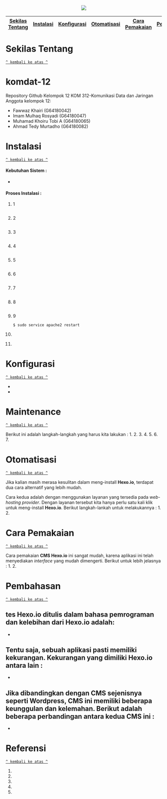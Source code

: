 <h1 align="center"><img src="https://user-images.githubusercontent.com/48622568/111066082-cf9aa200-84ef-11eb-971a-d1ceb510d9c7.png"></h1>

[Sekilas Tentang](#sekilas-tentang) | [Instalasi](#instalasi) | [Konfigurasi](#konfigurasi) | [Otomatisasi](#otomatisasi) | [Cara Pemakaian](#cara-pemakaian) | [Pembahasan](#pembahasan) | [Referensi](#referensi)
:---:|:---:|:---:|:---:|:---:|:---:|:---:



# Sekilas Tentang
[`^ kembali ke atas ^`](#)




# komdat-12
Repository Github Kelompok 12 KOM 312-Komunikasi Data dan Jaringan
Anggota kelompok 12:
- Fawwaz Khairi         (G64180042)
- Imam Mulhaq Rosyadi   (G64180047)
- Muhamad Khoiru Tobi A (G64180065)
- Ahmad Tedy Murtadho   (G64180082)



# Instalasi
[`^ kembali ke atas ^`](#)

#### Kebutuhan Sistem :
- 

#### Proses Instalasi :
1. 1
    ```
    ```

2. 2
    ```
    ```

3. 3
    ```
    ```

4. 4
    ```
    ```

5. 5
    ```

    ```

6. 6
    ```

    ```

7. 7
    ```

    ```

8. 8
    ```

    ```

9. 9
    ```
    $ sudo service apache2 restart
    ```

10. 


11. 
    ```
    ```



# Konfigurasi
[`^ kembali ke atas ^`](#)

- 

- 



# Maintenance
[`^ kembali ke atas ^`](#)

Berikut ini adalah langkah-langkah yang harus kita lakukan :
1. 
2. 
3. 
4. 
5. 
6. 
7. 



# Otomatisasi
[`^ kembali ke atas ^`](#)

Jika kalian masih merasa kesulitan dalam meng-install **Hexo.io**, terdapat dua cara alternatif yang lebih mudah. 

Cara kedua adalah dengan menggunakan layanan yang tersedia pada *web-hosting provider*. Dengan layanan tersebut kita hanya perlu satu kali klik untuk meng-install **Hexo.io**. Berikut langkah-lankah untuk melakukannya :
1. 
2. 



# Cara Pemakaian
[`^ kembali ke atas ^`](#)

Cara pemakaian **CMS Hexo.io** ini sangat mudah, karena aplikasi ini telah menyediakan *interface* yang mudah dimengerti. Berikut untuk lebih jelasnya :
1. 
2. 


# Pembahasan
[`^ kembali ke atas ^`](#)

tes **Hexo.io** ditulis dalam bahasa pemrograman dan kelebihan dari **Hexo.io** adalah:
- 
- 


Tentu saja, sebuah aplikasi pasti memiliki kekurangan. Kekurangan yang dimiliki **Hexo.io** antara lain :
- 
- 


Jika dibandingkan dengan CMS sejenisnya seperti **Wordpress**, CMS ini memiliki beberapa keunggulan dan kelemahan. Berikut adalah beberapa perbandingan antara kedua CMS ini :
- 
- 




# Referensi
[`^ kembali ke atas ^`](#)

1. 
2. 
3. 
4. 
5. 
